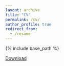 ```yaml
---
layout: archive
title: "CV"
permalink: /cv/
author_profile: true
redirect_from:
  - /resume
---
```


{% include base_path %}

[Download]

[Download]: /_pages/CV_Tanvirul_Alam.pdf
